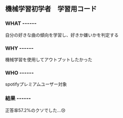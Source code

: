 ## 機械学習初学者　学習用コード

### WHAT ------

自分の好きな曲の傾向を学習し、好きか嫌いかを判定する

### WHY ------

機械学習を使用してアウトプットしたかった

### WHO ------

spotifyプレミアムユーザー対象

### 結果 ------

正答率57.2%のクソでした…😢
